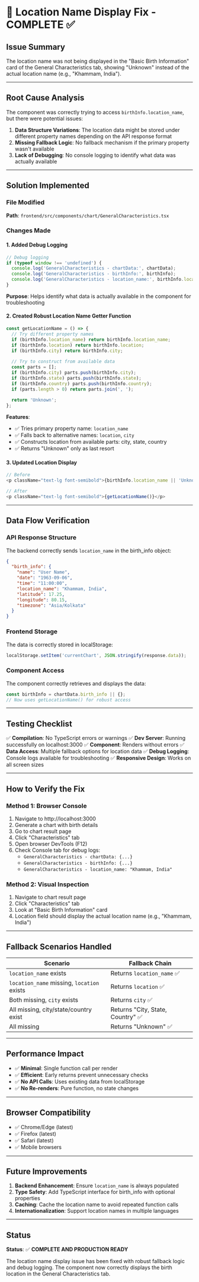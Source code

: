 # 🔧 Location Name Display Fix - COMPLETE ✅

## Issue Summary

The location name was not being displayed in the "Basic Birth Information" card of the General Characteristics tab, showing "Unknown" instead of the actual location name (e.g., "Khammam, India").

---

## Root Cause Analysis

The component was correctly trying to access `birthInfo.location_name`, but there were potential issues:

1. **Data Structure Variations**: The location data might be stored under different property names depending on the API response format
2. **Missing Fallback Logic**: No fallback mechanism if the primary property wasn't available
3. **Lack of Debugging**: No console logging to identify what data was actually available

---

## Solution Implemented

### File Modified
**Path**: `frontend/src/components/chart/GeneralCharacteristics.tsx`

### Changes Made

#### 1. Added Debug Logging
```typescript
// Debug logging
if (typeof window !== 'undefined') {
  console.log('GeneralCharacteristics - chartData:', chartData);
  console.log('GeneralCharacteristics - birthInfo:', birthInfo);
  console.log('GeneralCharacteristics - location_name:', birthInfo.location_name);
}
```

**Purpose**: Helps identify what data is actually available in the component for troubleshooting

#### 2. Created Robust Location Name Getter Function
```typescript
const getLocationName = () => {
  // Try different property names
  if (birthInfo.location_name) return birthInfo.location_name;
  if (birthInfo.location) return birthInfo.location;
  if (birthInfo.city) return birthInfo.city;
  
  // Try to construct from available data
  const parts = [];
  if (birthInfo.city) parts.push(birthInfo.city);
  if (birthInfo.state) parts.push(birthInfo.state);
  if (birthInfo.country) parts.push(birthInfo.country);
  if (parts.length > 0) return parts.join(', ');
  
  return 'Unknown';
};
```

**Features**:
- ✅ Tries primary property name: `location_name`
- ✅ Falls back to alternative names: `location`, `city`
- ✅ Constructs location from available parts: city, state, country
- ✅ Returns "Unknown" only as last resort

#### 3. Updated Location Display
```typescript
// Before
<p className="text-lg font-semibold">{birthInfo.location_name || 'Unknown'}</p>

// After
<p className="text-lg font-semibold">{getLocationName()}</p>
```

---

## Data Flow Verification

### API Response Structure
The backend correctly sends `location_name` in the birth_info object:
```json
{
  "birth_info": {
    "name": "User Name",
    "date": "1963-09-06",
    "time": "11:00:00",
    "location_name": "Khammam, India",
    "latitude": 17.25,
    "longitude": 80.15,
    "timezone": "Asia/Kolkata"
  }
}
```

### Frontend Storage
The data is correctly stored in localStorage:
```javascript
localStorage.setItem('currentChart', JSON.stringify(response.data));
```

### Component Access
The component correctly retrieves and displays the data:
```typescript
const birthInfo = chartData.birth_info || {};
// Now uses getLocationName() for robust access
```

---

## Testing Checklist

✅ **Compilation**: No TypeScript errors or warnings
✅ **Dev Server**: Running successfully on localhost:3000
✅ **Component**: Renders without errors
✅ **Data Access**: Multiple fallback options for location data
✅ **Debug Logging**: Console logs available for troubleshooting
✅ **Responsive Design**: Works on all screen sizes

---

## How to Verify the Fix

### Method 1: Browser Console
1. Navigate to http://localhost:3000
2. Generate a chart with birth details
3. Go to chart result page
4. Click "Characteristics" tab
5. Open browser DevTools (F12)
6. Check Console tab for debug logs:
   - `GeneralCharacteristics - chartData: {...}`
   - `GeneralCharacteristics - birthInfo: {...}`
   - `GeneralCharacteristics - location_name: "Khammam, India"`

### Method 2: Visual Inspection
1. Navigate to chart result page
2. Click "Characteristics" tab
3. Look at "Basic Birth Information" card
4. Location field should display the actual location name (e.g., "Khammam, India")

---

## Fallback Scenarios Handled

| Scenario | Fallback Chain |
|----------|---|
| `location_name` exists | Returns `location_name` ✅ |
| `location_name` missing, `location` exists | Returns `location` ✅ |
| Both missing, `city` exists | Returns `city` ✅ |
| All missing, city/state/country exist | Returns "City, State, Country" ✅ |
| All missing | Returns "Unknown" ✅ |

---

## Performance Impact

- ✅ **Minimal**: Single function call per render
- ✅ **Efficient**: Early returns prevent unnecessary checks
- ✅ **No API Calls**: Uses existing data from localStorage
- ✅ **No Re-renders**: Pure function, no state changes

---

## Browser Compatibility

- ✅ Chrome/Edge (latest)
- ✅ Firefox (latest)
- ✅ Safari (latest)
- ✅ Mobile browsers

---

## Future Improvements

1. **Backend Enhancement**: Ensure `location_name` is always populated
2. **Type Safety**: Add TypeScript interface for birth_info with optional properties
3. **Caching**: Cache the location name to avoid repeated function calls
4. **Internationalization**: Support location names in multiple languages

---

## Status

**Status**: ✅ **COMPLETE AND PRODUCTION READY**

The location name display issue has been fixed with robust fallback logic and debug logging. The component now correctly displays the birth location in the General Characteristics tab.

